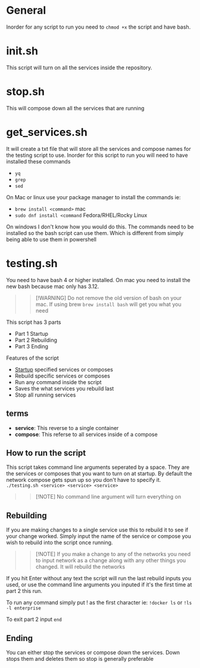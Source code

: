 # General
Inorder for any script to run you need to `chmod +x` the script and have bash.

# init.sh
This script will turn on all the services inside the repository.

# stop.sh
This will compose down all the services that are running

# get_services.sh
It will create a txt file that will store all the services and compose names for the testing script to use. Inorder for this script to run you will need to have installed these commands
- `yq`
- `grep`
- `sed`

On Mac or linux use your package manager to install the commands ie:
- `brew install <command>` mac
- `sudo dnf install <command` Fedora/RHEL/Rocky Linux

On windows I don't know how you would do this. The commands need to be installed so the bash script can use them. Which is different from simply being able to use them in powershell


# testing.sh
You need to have bash 4 or higher installed. On mac you need to install the new bash because mac only has 3.12.
> > [!WARNING] Do not remove the old version of bash on your mac. If using brew `brew install bash` will get you what you need

This script has 3 parts
- Part 1 Startup
- Part 2 Rebuilding
- Part 3 Ending

Features of the script
- [Startup](#startup) specified services or composes
- Rebuild specific services or composes
- Run any command inside the script
- Saves the what services you rebuild last
- Stop all running services

## terms
- **service**: This reverse to a single container
- **compose**: This referse to all services inside of a compose

<a id="startup"></a>
## How to run the script
This script takes command line arguments seperated by a space. They are the services or composes that you want to turn on at startup. By default the network compose gets spun up so you don't have to specify it.
`./testing.sh <service> <service> <service>`
> > [!NOTE] No command line argument will turn everything on

<a id="rebuilding"></a>
## Rebuilding
If you are making changes to a single service use this to rebuild it to see if your change worked. Simply input the name of the service or compose you wish to rebuild into the script once running.
> > [!NOTE] If you make a change to any of the networks you need to input network as a change along with any other things you changed. It will rebuild the networks

If you hit Enter without any text the script will run the last rebuild inputs you used, or use the command line arguments you inputed if it's the first time at part 2 this run.

To run any command simply put ! as the first character ie: `!docker ls` or `!ls -l enterprise`

To exit part 2 input `end`

## Ending
You can either stop the services or compose down the services. Down stops them and deletes them so stop is generally preferable
